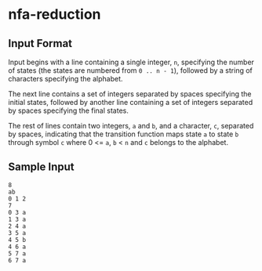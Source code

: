 nfa-reduction
=============

Input Format
-------------

Input begins with a line containing a single integer, `n`, specifying the number of states (the states are numbered from `0 .. n - 1`), followed by a string of characters  specifying the alphabet.

The next line contains a set of integers separated by spaces specifying the initial states, followed by another line containing a set of integers separated by spaces specifying the final states.

The rest of lines contain two integers, `a` and `b`, and a character, `c`, separated by spaces, indicating that the transition function maps state `a` to state `b` through symbol `c` where 0 <= `a`, `b` < `n` and `c` belongs to the alphabet.

Sample Input
-------------

	8
	ab
	0 1 2
	7
	0 3 a
	1 3 a
	2 4 a
	3 5 a
	4 5 b
	4 6 a
	5 7 a
	6 7 a

